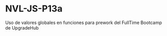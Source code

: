 # NVL-JS-P13a
Uso de valores globales en funciones para prework del FullTime Bootcamp de UpgradeHub
